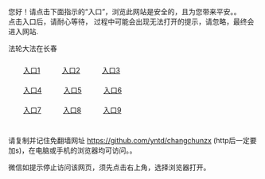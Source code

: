 您好！请点击下面指示的“入口”，浏览此网站是安全的，且为您带来平安。。 <br/>
点击入口后，请耐心等待， 过程中可能会出现无法打开的提示，请忽略，最终会进入网站. </br>

法轮大法在长春<br/>
<div style="padding:10px"><a style="margin:20px" target="_blank" href="https://d1jl97hr30qqjf.cloudfront.net/2Qpsp?zxxrto" id="ccLink1" rel="nofollow">入口1</a> <a target="_blank" style="margin:20px" href="https://dj6z2b8yo9t5n.cloudfront.net/2Qpsp?dpsii" id="ccLink2" rel="nofollow">入口2</a> <a style="margin:20px" target="_blank" href="https://d3uwcga6qf930e.cloudfront.net/2Qpsp?rkdmcdnn" id="ccLink3" rel="nofollow">入口3</a></div>

<div style="padding:10px" ><a style="margin:20px" target="_blank" href="https://d1jl97hr30qqjf.cloudfront.net/2Qpsp?zxxrto" id="ccLink4" rel="nofollow">入口4</a> <a style="margin:20px" href="https://dj6z2b8yo9t5n.cloudfront.net/2Qpsp?dpsii" target="_blank" id="ccLink5" rel="nofollow">入口5</a> <a style="margin:20px" href="https://d3uwcga6qf930e.cloudfront.net/2Qpsp?rkdmcdnn" target="_blank" id="ccLink6" rel="nofollow">入口6</a></div>

<div style="padding:10px"><a style="margin:20px" target="_blank" href="https://d1jl97hr30qqjf.cloudfront.net/2Qpsp?zxxrto" id="ccLink7" rel="nofollow">入口7</a> <a style="margin:20px" href="https://dj6z2b8yo9t5n.cloudfront.net/2Qpsp?dpsii" target="_blank" id="ccLink8" rel="nofollow">入口8</a> <a style="margin:20px" target="_blank" href="https://d3uwcga6qf930e.cloudfront.net/2Qpsp?rkdmcdnn" id="ccLink9" rel="nofollow">入口9</a></div>

<br/>



请复制并记住免翻墙网址 https://github.com/yntd/changchunzx (http后一定要加s)，在电脑或手机的浏览器均可访问。。<br/>

微信如提示停止访问该网页，须先点击右上角，选择浏览器打开。
